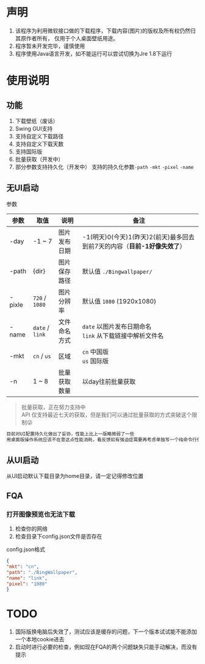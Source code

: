 # 声明

1. 该程序为利用微软接口做的下载程序，下载内容(图片)的版权及所有权仍然归其原作者所有， 仅用于个人桌面壁纸用途。
2. 程序暂未开发完毕，谨慎使用
3. 程序使用Java语言开发，如不能运行可以尝试切换为Jre 1.8下运行

# 使用说明

## 功能

1. 下载壁纸（废话）
2. Swing GUI支持
3. 支持自定义下载路径
4. 支持自定义下载天数
5. 支持国际版
6. 批量获取（开发中）
7. 部分参数支持持久化（开发中）
支持的持久化参数`-path` `-mkt` `-pixel` `-name`

## 无UI启动
参数

参数|取值|说明|备注
-|-|-|-
-day|-1 ~ 7|图片发布日期|-1(明天)0(今天)1(昨天)2(前天)最多回去到前7天的内容（**目前-1好像失效了**）
-path|{dir}|图片保存路径 |默认值 `./Bingwallpaper/`
-pixle|`720` / `1080`|图片分辨率|默认值 `1080` (1920x1080)
-name|`date` / `link`| 文件命名方式|`date` 以图片发布日期命名</br>`link` 从下载链接中解析文件名
-mkt|`cn` / `us`|区域|`cn` 中国版 </br>`us` 国际版
-n|1 ~ 8|批量获取数量|以day往前批量获取

>批量获取，正在努力支持中  
>API 仅支持最近七天的获取，但是我们可以通过批量获取的方式突破这个限制😜

``` txt
目前对UI配置持久化做出了妥协，性能上比上一版略微弱了一些  
用桌面版操作系统应该不在意这点性能消耗，看反馈如有强迫症需要再考虑单独写一个纯命令行使用的
```

## 从UI启动

从UI启动默认下载目录为home目录，请一定记得修改位置

## FQA

### 打开图像预览也无法下载

1. 检查你的网络
2. 检查目录下config.json文件是否存在

config.json格式

``` json
{
"mkt": "cn",
"path": "./BingWallpaper",
"name": "link",
"pixel": "1080"
}
```

# TODO

1. 国际版换电脑后失效了，测试应该是缓存的问题，下一个版本试试能不能添加一个本地cookie进去
2. 启动时进行必要的检查，例如现在FQA的两个问题缺失只能手动解决，而没有提示
